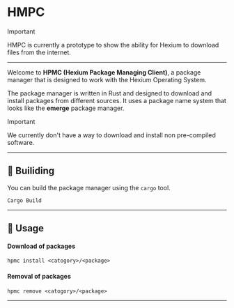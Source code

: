 # **HMPC**

>[!IMPORTANT]
>HMPC is currently a prototype to show the ability for Hexium to download files from the internet.

---
Welcome to **HPMC (Hexium Package Managing Client)**, a package manager that is designed to work with the Hexium Operating System.

The package manager is written in Rust and designed to download and install packages from different sources. It uses a package name system that looks like the **emerge** package manager.

>[!IMPORTANT] 
>We currently don't have a way to download and install non pre-compiled software.
---
## :hammer: Builiding
You can build the package manager using the `cargo` tool.

```
Cargo Build
```
---
## :rocket: Usage
#### Download of packages
```
hpmc install <catogory>/<package>
```
#### Removal of packages
```
hpmc remove <catogory>/<package>
```
---
